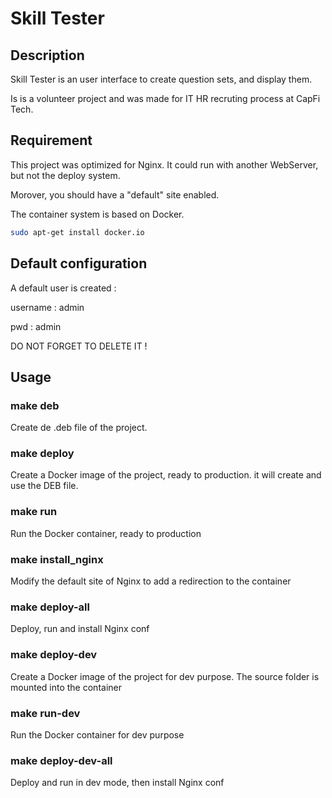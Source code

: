 # Skill Tester

## Description
Skill Tester is an user interface to create question sets, and display them.

Is is a volunteer project and was made for IT HR recruting process at CapFi Tech.

## Requirement
This project was optimized for Nginx. It could run with another WebServer, but not the deploy system.

Morover, you should have a "default" site enabled.

The container system is based on Docker.
```bash
sudo apt-get install docker.io
```

## Default configuration
A default user is created : 

username : admin

pwd : admin

DO NOT FORGET TO DELETE IT !

## Usage

### make deb
Create de .deb file of the project.

### make deploy
Create a Docker image of the project, ready to production. it will create and use the DEB file.

### make run
Run the Docker container, ready to production

### make install_nginx
Modify the default site of Nginx to add a redirection to the container

### make deploy-all
Deploy, run and install Nginx conf

### make deploy-dev
Create a Docker image of the project for dev purpose. The source folder is mounted into the container

### make run-dev
Run the Docker container for dev purpose

### make deploy-dev-all
Deploy and run in dev mode, then install Nginx conf
